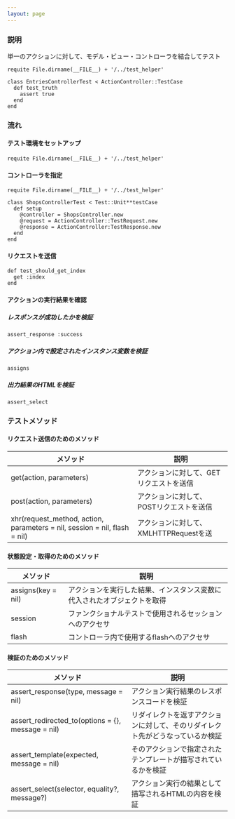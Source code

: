 ```yaml
---
layout: page
---
```

### 説明
単一のアクションに対して、モデル・ビュー・コントローラを結合してテスト

    requite File.dirname(__FILE__) + '/../test_helper'

    class EntriesControllerTest < ActionController::TestCase
      def test_truth
        assert true
      end
    end

### 流れ
#### テスト環境をセットアップ
    requite File.dirname(__FILE__) + '/../test_helper'

#### コントローラを指定
    requite File.dirname(__FILE__) + '/../test_helper'

    class ShopsControllerTest < Test::Unit**testCase
      def setup
        @controller = ShopsController.new
        @request = ActionController::TestRequest.new
        @response = ActionController:TestResponse.new
      end
    end

#### リクエストを送信
    def test_should_get_index
      get :index
    end

#### アクションの実行結果を確認
##### レスポンスが成功したかを検証
    assert_response :success

##### アクション内で設定されたインスタンス変数を検証
    assigns

##### 出力結果のHTMLを検証
    assert_select

### テストメソッド
#### リクエスト送信のためのメソッド

メソッド                                                                      | 説明
------------------------------------------------------------------------- | --------------------------
get(action, parameters)                                                   | アクションに対して、GETリクエストを送信
post(action, parameters)                                                  | アクションに対して、POSTリクエストを送信
xhr(request_method, action, parameters = nil, session = nil, flash = nil) | アクションに対して、XMLHTTPRequestを送

#### 状態設定・取得のためのメソッド

メソッド             | 説明
-------------------- | --------------------------------------
assigns(key = nil) | アクションを実行した結果、インスタンス変数に代入されたオブジェクトを取得
session            | ファンクショナルテストで使用されるセッションへのアクセサ
flash              | コントローラ内で使用するflashへのアクセサ

#### 検証のためのメソッド

メソッド                                              | 説明
------------------------------------------------- | ---------------------------------------
assert_response(type, message = nil)              | アクション実行結果のレスポンスコードを検証
assert_redirected_to(options = {}, message = nil) | リダイレクトを返すアクションに対して、そのリダイレクト先がどうなっているか検証
assert_template(expected, message = nil)          | そのアクションで指定されたテンプレートが描写されているかを検証
assert_select(selector, equality?, message?)      | アクション実行の結果として描写されるHTMLの内容を検証